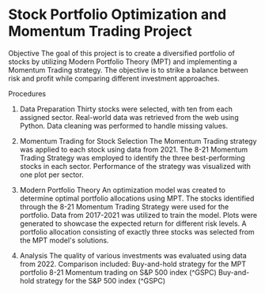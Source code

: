 # Stock Portfolio Optimization and Momentum Trading Project

Objective
The goal of this project is to create a diversified portfolio of stocks by utilizing Modern Portfolio Theory (MPT) and implementing a Momentum Trading strategy. The objective is to strike a balance between risk and profit while comparing different investment approaches.

Procedures

1. Data Preparation
Thirty stocks were selected, with ten from each assigned sector.
Real-world data was retrieved from the web using Python.
Data cleaning was performed to handle missing values.

2. Momentum Trading for Stock Selection
The Momentum Trading strategy was applied to each stock using data from 2021.
The 8-21 Momentum Trading Strategy was employed to identify the three best-performing stocks in each sector.
Performance of the strategy was visualized with one plot per sector.

3. Modern Portfolio Theory
An optimization model was created to determine optimal portfolio allocations using MPT.
The stocks identified through the 8-21 Momentum Trading Strategy were used for the portfolio.
Data from 2017-2021 was utilized to train the model.
Plots were generated to showcase the expected return for different risk levels.
A portfolio allocation consisting of exactly three stocks was selected from the MPT model's solutions.

4. Analysis
The quality of various investments was evaluated using data from 2022.
Comparison included:
Buy-and-hold strategy for the MPT portfolio
8-21 Momentum trading on S&P 500 index (^GSPC)
Buy-and-hold strategy for the S&P 500 index (^GSPC)

